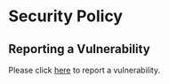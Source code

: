 # Security Policy

## Reporting a Vulnerability

Please click [here](https://github.com/ossrs/srs/security/advisories) to report a vulnerability.


